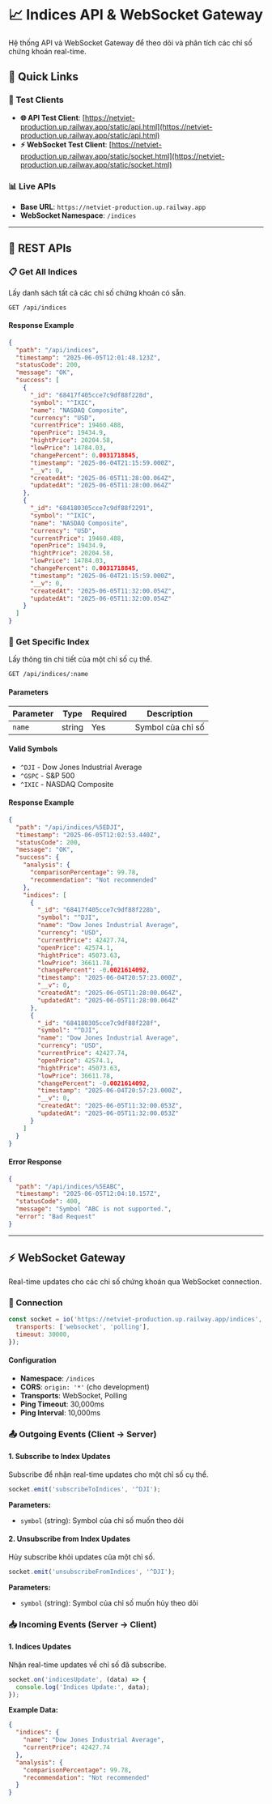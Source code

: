 # 📈 Indices API & WebSocket Gateway

Hệ thống API và WebSocket Gateway để theo dõi và phân tích các chỉ số chứng khoán real-time.

## 🔗 Quick Links

### 🧪 Test Clients

- **🌐 API Test Client**: [https://netviet-production.up.railway.app/static/api.html](https://netviet-production.up.railway.app/static/api.html)
- **⚡ WebSocket Test Client**: [https://netviet-production.up.railway.app/static/socket.html](https://netviet-production.up.railway.app/static/socket.html)

### 📊 Live APIs

- **Base URL**: `https://netviet-production.up.railway.app`
- **WebSocket Namespace**: `/indices`

---

## 🚀 REST APIs

### 📋 Get All Indices

Lấy danh sách tất cả các chỉ số chứng khoán có sẵn.

```http
GET /api/indices
```

#### Response Example
```json
{
  "path": "/api/indices",
  "timestamp": "2025-06-05T12:01:48.123Z",
  "statusCode": 200,
  "message": "OK",
  "success": [
    {
      "_id": "68417f405cce7c9df88f228d",
      "symbol": "^IXIC",
      "name": "NASDAQ Composite",
      "currency": "USD",
      "currentPrice": 19460.488,
      "openPrice": 19434.9,
      "hightPrice": 20204.58,
      "lowPrice": 14784.03,
      "changePercent": 0.0031718845,
      "timestamp": "2025-06-04T21:15:59.000Z",
      "__v": 0,
      "createdAt": "2025-06-05T11:28:00.064Z",
      "updatedAt": "2025-06-05T11:28:00.064Z"
    },
    {
      "_id": "684180305cce7c9df88f2291",
      "symbol": "^IXIC",
      "name": "NASDAQ Composite",
      "currency": "USD",
      "currentPrice": 19460.488,
      "openPrice": 19434.9,
      "hightPrice": 20204.58,
      "lowPrice": 14784.03,
      "changePercent": 0.0031718845,
      "timestamp": "2025-06-04T21:15:59.000Z",
      "__v": 0,
      "createdAt": "2025-06-05T11:32:00.054Z",
      "updatedAt": "2025-06-05T11:32:00.054Z"
    }
  ]
}
```

### 🎯 Get Specific Index

Lấy thông tin chi tiết của một chỉ số cụ thể.

```http
GET /api/indices/:name
```

#### Parameters

| Parameter | Type   | Required | Description       |
| --------- | ------ | -------- | ----------------- |
| `name`    | string | Yes      | Symbol của chỉ số |

#### Valid Symbols

- `^DJI` - Dow Jones Industrial Average
- `^GSPC` - S&P 500
- `^IXIC` - NASDAQ Composite

#### Response Example
```json
{
  "path": "/api/indices/%5EDJI",
  "timestamp": "2025-06-05T12:02:53.440Z",
  "statusCode": 200,
  "message": "OK",
  "success": {
    "analysis": {
      "comparisonPercentage": 99.78,
      "recommendation": "Not recommended"
    },
    "indices": [
      {
        "_id": "68417f405cce7c9df88f228b",
        "symbol": "^DJI",
        "name": "Dow Jones Industrial Average",
        "currency": "USD",
        "currentPrice": 42427.74,
        "openPrice": 42574.1,
        "hightPrice": 45073.63,
        "lowPrice": 36611.78,
        "changePercent": -0.0021614092,
        "timestamp": "2025-06-04T20:57:23.000Z",
        "__v": 0,
        "createdAt": "2025-06-05T11:28:00.064Z",
        "updatedAt": "2025-06-05T11:28:00.064Z"
      },
      {
        "_id": "684180305cce7c9df88f228f",
        "symbol": "^DJI",
        "name": "Dow Jones Industrial Average",
        "currency": "USD",
        "currentPrice": 42427.74,
        "openPrice": 42574.1,
        "hightPrice": 45073.63,
        "lowPrice": 36611.78,
        "changePercent": -0.0021614092,
        "timestamp": "2025-06-04T20:57:23.000Z",
        "__v": 0,
        "createdAt": "2025-06-05T11:32:00.053Z",
        "updatedAt": "2025-06-05T11:32:00.053Z"
      }
    ]
  }
}
```

#### Error Response
```json
{
  "path": "/api/indices/%5EABC",
  "timestamp": "2025-06-05T12:04:10.157Z",
  "statusCode": 400,
  "message": "Symbol ^ABC is not supported.",
  "error": "Bad Request"
}
```

---

## ⚡ WebSocket Gateway

Real-time updates cho các chỉ số chứng khoán qua WebSocket connection.

### 🔌 Connection

```javascript
const socket = io('https://netviet-production.up.railway.app/indices', {
  transports: ['websocket', 'polling'],
  timeout: 30000,
});
```

#### Configuration

- **Namespace**: `/indices`
- **CORS**: `origin: '*'` (cho development)
- **Transports**: WebSocket, Polling
- **Ping Timeout**: 30,000ms
- **Ping Interval**: 10,000ms

### 📤 Outgoing Events (Client → Server)

#### 1. Subscribe to Index Updates

Subscribe để nhận real-time updates cho một chỉ số cụ thể.

```javascript
socket.emit('subscribeToIndices', '^DJI');
```

**Parameters:**

- `symbol` (string): Symbol của chỉ số muốn theo dõi

#### 2. Unsubscribe from Index Updates

Hủy subscribe khỏi updates của một chỉ số.

```javascript
socket.emit('unsubscribeFromIndices', '^DJI');
```

**Parameters:**

- `symbol` (string): Symbol của chỉ số muốn hủy theo dõi

### 📥 Incoming Events (Server → Client)

#### 1. Indices Updates

Nhận real-time updates về chỉ số đã subscribe.

```javascript
socket.on('indicesUpdate', (data) => {
  console.log('Indices Update:', data);
});
```

**Example Data:**
```json
{
  "indices": {
    "name": "Dow Jones Industrial Average",
    "currentPrice": 42427.74
  },
  "analysis": {
    "comparisonPercentage": 99.78,
    "recommendation": "Not recommended"
  }
}
```